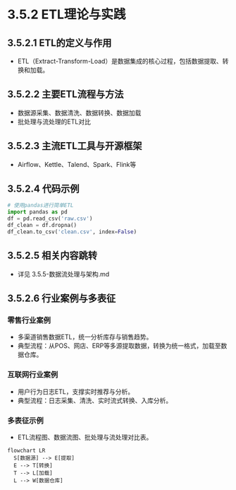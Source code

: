 # 3.5.2 ETL理论与实践

## 3.5.2.1 ETL的定义与作用

- ETL（Extract-Transform-Load）是数据集成的核心过程，包括数据提取、转换和加载。

## 3.5.2.2 主要ETL流程与方法

- 数据源采集、数据清洗、数据转换、数据加载
- 批处理与流处理的ETL对比

## 3.5.2.3 主流ETL工具与开源框架

- Airflow、Kettle、Talend、Spark、Flink等

## 3.5.2.4 代码示例

```python
# 使用pandas进行简单ETL
import pandas as pd
df = pd.read_csv('raw.csv')
df_clean = df.dropna()
df_clean.to_csv('clean.csv', index=False)
```

## 3.5.2.5 相关内容跳转

- 详见 3.5.5-数据流处理与架构.md

## 3.5.2.6 行业案例与多表征

### 零售行业案例

- 多渠道销售数据ETL，统一分析库存与销售趋势。
- 典型流程：从POS、网店、ERP等多源提取数据，转换为统一格式，加载至数据仓库。

### 互联网行业案例

- 用户行为日志ETL，支撑实时推荐与分析。
- 典型流程：日志采集、清洗、实时流式转换、入库分析。

### 多表征示例

- ETL流程图、数据流图、批处理与流处理对比表。

```mermaid
flowchart LR
  S[数据源] --> E[提取]
  E --> T[转换]
  T --> L[加载]
  L --> W[数据仓库]
```
